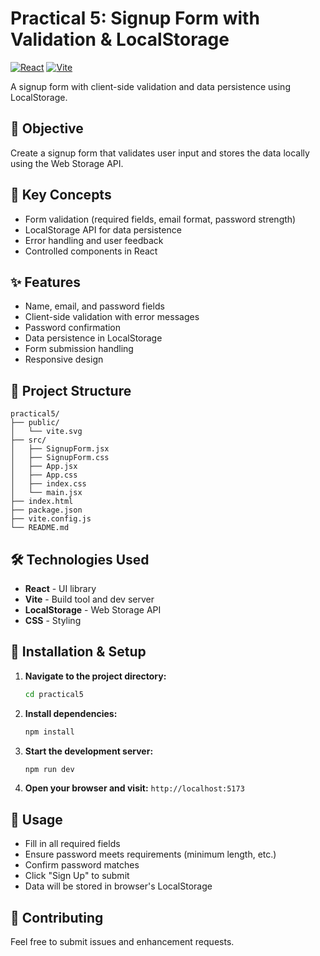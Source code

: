 # Practical 5: Signup Form with Validation & LocalStorage

[![React](https://img.shields.io/badge/React-18+-blue.svg)](https://reactjs.org/)
[![Vite](https://img.shields.io/badge/Vite-4+-purple.svg)](https://vitejs.dev/)

A signup form with client-side validation and data persistence using LocalStorage.

## 📖 Objective

Create a signup form that validates user input and stores the data locally using the Web Storage API.

## 🎯 Key Concepts

- Form validation (required fields, email format, password strength)
- LocalStorage API for data persistence
- Error handling and user feedback
- Controlled components in React

## ✨ Features

- Name, email, and password fields
- Client-side validation with error messages
- Password confirmation
- Data persistence in LocalStorage
- Form submission handling
- Responsive design

## 📁 Project Structure

```
practical5/
├── public/
│   └── vite.svg
├── src/
│   ├── SignupForm.jsx
│   ├── SignupForm.css
│   ├── App.jsx
│   ├── App.css
│   ├── index.css
│   └── main.jsx
├── index.html
├── package.json
├── vite.config.js
└── README.md
```

## 🛠 Technologies Used

- **React** - UI library
- **Vite** - Build tool and dev server
- **LocalStorage** - Web Storage API
- **CSS** - Styling

## 🚀 Installation & Setup

1. **Navigate to the project directory:**
   ```bash
   cd practical5
   ```

2. **Install dependencies:**
   ```bash
   npm install
   ```

3. **Start the development server:**
   ```bash
   npm run dev
   ```

4. **Open your browser and visit:** `http://localhost:5173`

## 📖 Usage

- Fill in all required fields
- Ensure password meets requirements (minimum length, etc.)
- Confirm password matches
- Click "Sign Up" to submit
- Data will be stored in browser's LocalStorage

## 🤝 Contributing

Feel free to submit issues and enhancement requests.